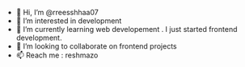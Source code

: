 - 👋 Hi, I’m @rreesshhaa07
- 👀 I’m interested in development
- 🌱 I’m currently learning web developement . I just started frontend development.
- 💞️ I’m looking to collaborate on frontend projects
- 📫 Reach me : reshmazo

<!---
rreesshhaa07/rreesshhaa07 is a ✨ special ✨ repository because its `README.md` (this file) appears on your GitHub profile.
You can click the Preview link to take a look at your changes.
--->
